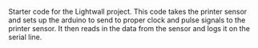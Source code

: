 Starter code for the Lightwall project. This code takes the printer sensor and sets up the arduino to send to proper clock and pulse signals to the printer sensor.
It then reads in the data from the sensor and logs it on the serial line. 
